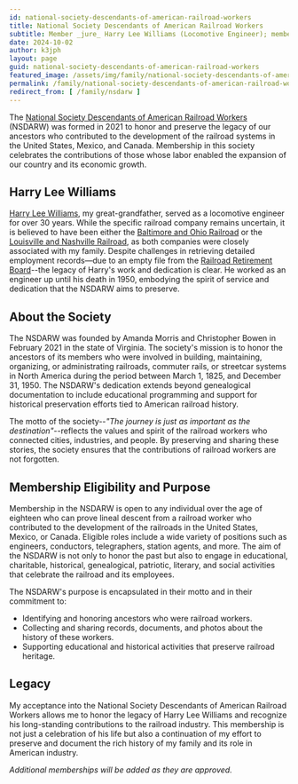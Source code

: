 ```yaml
---
id: national-society-descendants-of-american-railroad-workers
title: National Society Descendants of American Railroad Workers
subtitle: Member _jure_ Harry Lee Williams (Locomotive Engineer); member no. 120
date: 2024-10-02
author: k3jph
layout: page
guid: national-society-descendants-of-american-railroad-workers
featured_image: /assets/img/family/national-society-descendants-of-american-railroad-workers.webp
permalink: /family/national-society-descendants-of-american-railroad-workers
redirect_from: [ /family/nsdarw ]
---
```


The [National Society Descendants of American Railroad
Workers](https://www.nsdrailroad.com) (NSDARW) was formed in 2021 to
honor and preserve the legacy of our ancestors who contributed to the
development of the railroad systems in the United States, Mexico, and
Canada. Membership in this society celebrates the contributions of those
whose labor enabled the expansion of our country and its economic
growth.

## Harry Lee Williams

[Harry Lee Williams](https://www.wikitree.com/wiki/Williams-143061), my
great-grandfather, served as a locomotive engineer for over 30 years.
While the specific railroad company remains uncertain, it is believed to
have been either the [Baltimore and Ohio Railroad](https://borhs.org/)
or the [Louisville and Nashville Railroad](http://www.lnrr.org/), as
both companies were closely associated with my family. Despite
challenges in retrieving detailed employment records—due to an empty
file from the [Railroad Retirement Board]()--the legacy of Harry's work and
dedication is clear. He worked as an engineer up until his death in
1950, embodying the spirit of service and dedication that the NSDARW
aims to preserve.

## About the Society

The NSDARW was founded by Amanda Morris and Christopher Bowen in
February 2021 in the state of Virginia. The society's mission is to
honor the ancestors of its members who were involved in building,
maintaining, organizing, or administrating railroads, commuter rails, or
streetcar systems in North America during the period between March 1,
1825, and December 31, 1950. The NSDARW's dedication extends beyond
genealogical documentation to include educational programming and
support for historical preservation efforts tied to American railroad
history.

The motto of the society--*"The journey is just as important as the
destination"*--reflects the values and spirit of the railroad workers who
connected cities, industries, and people. By preserving and sharing
these stories, the society ensures that the contributions of railroad
workers are not forgotten.

## Membership Eligibility and Purpose

Membership in the NSDARW is open to any individual over the age of
eighteen who can prove lineal descent from a railroad worker who
contributed to the development of the railroads in the United States,
Mexico, or Canada. Eligible roles include a wide variety of positions
such as engineers, conductors, telegraphers, station agents, and more.
The aim of the NSDARW is not only to honor the past but also to engage
in educational, charitable, historical, genealogical, patriotic,
literary, and social activities that celebrate the railroad and its
employees.

The NSDARW's purpose is encapsulated in their motto and in their
commitment to:

- Identifying and honoring ancestors who were railroad workers.
- Collecting and sharing records, documents, and photos about the
  history of these workers.
- Supporting educational and historical activities that preserve
  railroad heritage.

## Legacy

My acceptance into the National Society Descendants of American Railroad
Workers allows me to honor the legacy of Harry Lee Williams and
recognize his long-standing contributions to the railroad industry. This
membership is not just a celebration of his life but also a continuation
of my effort to preserve and document the rich history of my family and
its role in American industry.

*Additional memberships will be added as they are approved.*
